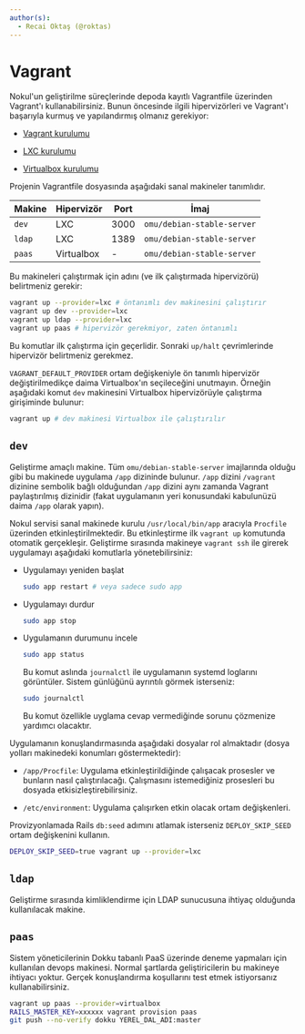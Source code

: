 ```yaml
---
author(s):
  - Recai Oktaş (@roktas)
---
```


Vagrant
=======

Nokul'un geliştirilme süreçlerinde depoda kayıtlı Vagrantfile üzerinden Vagrant'ı kullanabilirsiniz.  Bunun öncesinde
ilgili hipervizörleri ve Vagrant'ı başarıyla kurmuş ve yapılandırmış olmanız gerekiyor:

- [Vagrant kurulumu](https://github.com/omu/omu/blob/master/doc/vagrant.md)

- [LXC kurulumu](https://github.com/omu/omu/blob/master/doc/lxc.md)

- [Virtualbox kurulumu](https://github.com/omu/omu/blob/master/doc/virtualbox.md)

Projenin Vagrantfile dosyasında aşağıdaki sanal makineler tanımlıdır.

| Makine | Hipervizör | Port | İmaj                       |
| ------ | ---------- | ---- | -------------------------- |
| `dev`  | LXC        | 3000 | `omu/debian-stable-server` |
| `ldap` | LXC        | 1389 | `omu/debian-stable-server` |
| `paas` | Virtualbox | -    | `omu/debian-stable-server` |

Bu makineleri çalıştırmak için adını (ve ilk çalıştırmada hipervizörü) belirtmeniz gerekir:

```sh
vagrant up --provider=lxc # öntanımlı dev makinesini çalıştırır
vagrant up dev --provider=lxc
vagrant up ldap --provider=lxc
vagrant up paas # hipervizör gerekmiyor, zaten öntanımlı
```

Bu komutlar ilk çalıştırma için geçerlidir.  Sonraki `up/halt` çevrimlerinde hipervizör belirtmeniz gerekmez.

`VAGRANT_DEFAULT_PROVIDER` ortam değişkeniyle ön tanımlı hipervizör değiştirilmedikçe daima Virtualbox'ın seçileceğini
unutmayın.  Örneğin aşağıdaki komut `dev` makinesini Virtualbox hipervizörüyle çalıştırma girişiminde bulunur:

```sh
vagrant up # dev makinesi Virtualbox ile çalıştırılır
```

`dev`
-----

Geliştirme amaçlı makine.  Tüm `omu/debian-stable-server` imajlarında olduğu gibi bu makinede uygulama `/app` dizininde
bulunur.  `/app` dizini `/vagrant` dizinine sembolik bağlı olduğundan `/app` dizini aynı zamanda Vagrant paylaştırılmış
dizinidir (fakat uygulamanın yeri konusundaki kabulunüzü daima `/app` olarak yapın).

Nokul servisi sanal makinede kurulu `/usr/local/bin/app` aracıyla `Procfile` üzerinden etkinleştirilmektedir.  Bu
etkinleştirme ilk `vagrant up` komutunda otomatik gerçekleşir.  Geliştirme sırasında makineye `vagrant ssh` ile girerek
uygulamayı aşağıdaki komutlarla yönetebilirsiniz:

- Uygulamayı yeniden başlat

  ```sh
  sudo app restart # veya sadece sudo app
  ```

- Uygulamayı durdur

  ```sh
  sudo app stop
  ```

- Uygulamanın durumunu incele

  ```sh
  sudo app status
  ```

  Bu komut aslında `journalctl` ile uygulamanın systemd loglarını görüntüler. Sistem günlüğünü ayrıntılı görmek
  isterseniz:

  ```sh
  sudo journalctl
  ```

  Bu komut özellikle uyglama cevap vermediğinde sorunu çözmenize yardımcı olacaktır.

Uygulamanın konuşlandırmasında aşağıdaki dosyalar rol almaktadır (dosya yolları makinedeki konumları göstermektedir):

- `/app/Procfile`: Uygulama etkinleştirildiğinde çalışacak prosesler ve bunların nasıl çalıştırılacağı.  Çalışmasını
  istemediğiniz prosesleri bu dosyada etkisizleştirebilirsiniz.

- `/etc/environment`: Uygulama çalışırken etkin olacak ortam değişkenleri.

Provizyonlamada Rails `db:seed` adımını atlamak isterseniz `DEPLOY_SKIP_SEED` ortam değişkenini kullanın.

```sh
DEPLOY_SKIP_SEED=true vagrant up --provider=lxc
```

`ldap`
------

Geliştirme sırasında kimliklendirme için LDAP sunucusuna ihtiyaç olduğunda kullanılacak makine.

`paas`
------

Sistem yöneticilerinin Dokku tabanlı PaaS üzerinde deneme yapmaları için kullanılan devops makinesi.  Normal şartlarda
geliştiricilerin bu makineye ihtiyacı yoktur.  Gerçek konuşlandırma koşullarını test etmek istiyorsanız
kullanabilirsiniz.

```sh
vagrant up paas --provider=virtualbox
RAILS_MASTER_KEY=xxxxxx vagrant provision paas
git push --no-verify dokku YEREL_DAL_ADI:master
```
